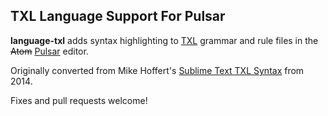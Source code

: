 TXL Language Support For Pulsar
---

**language-txl** adds syntax highlighting to [TXL](http://www.txl.ca/) grammar and rule files in the ~~Atom~~ [Pulsar](https://github.com/pulsar-edit/pulsar) editor.

Originally converted from Mike Hoffert's [Sublime Text TXL Syntax](http://www.txl.ca/nresources.html#Editors) from 2014.

Fixes and pull requests welcome!
